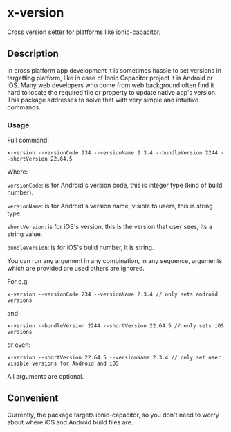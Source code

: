 # x-version
Cross version setter for platforms like ionic-capacitor.

## Description
In cross platform app development it is sometimes hassle to set versions in targetting platform, like in case of Ionic Capacitor project
it is Android or iOS. Many web developers who come from web background often find it hard to locate the required file or property to update native app's version. This package addresses to solve that with very simple and intuitive commands.

### Usage
Full command:
```
x-version --versionCode 234 --versionName 2.3.4 --bundleVersion 2244 --shortVersion 22.64.5
```

Where:

`versionCode`: is for Android's version code, this is integer type (kind of build number).

`versionName`: is for Android's version name, visible to users, this is string type.

`shortVersion`: is for iOS's version, this is the version that user sees, its a string value.

`bundleVersion`: is for iOS's build number, it is string.

You can run any argument in any combination, in any sequence, arguments which are provided are used others are ignored.

For e.g.

```
x-version --versionCode 234 --versionName 2.3.4 // only sets android versions
```
and 
```
x-version --bundleVersion 2244 --shortVersion 22.64.5 // only sets iOS versions
```
or even:
```
x-version --shortVersion 22.64.5 --versionName 2.3.4 // only set user visible versions for Android and iOS
```

All arguments are optional.

## Convenient
Currently, the package targets ionic-capacitor, so you don't need to worry about where iOS and Android build files are. 
